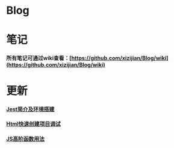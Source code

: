# Blog
# 笔记
#### 所有笔记可通过wiki查看：[https://github.com/xizijian/Blog/wiki](https://github.com/xizijian/Blog/wiki)
# 更新
#### [Jest简介及环境搭建](https://github.com/xizijian/Blog/wiki/Jest%E5%AD%A6%E4%B9%A0%E4%B9%8B%E8%B7%AF)
#### [Html快速创建项目调试](https://github.com/xizijian/Blog/blob/main/2021/html%E5%BF%AB%E9%80%9F%E5%88%9B%E5%BB%BAdemo%E7%BB%83%E4%B9%A0/html%E5%BF%AB%E9%80%9F%E5%88%9B%E5%BB%BAdemo%E7%BB%83%E4%B9%A0.md)
#### [JS高阶函数用法](https://github.com/xizijian/Blog/blob/main/2021/JS%E9%AB%98%E9%98%B6%E5%87%BD%E6%95%B0%E7%94%A8%E6%B3%95/js%E9%AB%98%E9%98%B6%E5%87%BD%E6%95%B0%E7%94%A8%E6%B3%95.md)
